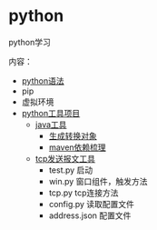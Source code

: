 # python
 python学习
 
内容：
  - [python语法](./基础语法)
   - pip
   - 虚拟环境
  - [python工具项目](./pythonUtils)
    - [java工具](pythonUtils/java)
      - [生成转换对象](pythonUtils/java/converter)
      - [maven依赖梳理](pythonUtils/java/maven)
    - [tcp发送报文工具](pythonUtils/tcp工具)
      - test.py 启动
      - win.py 窗口组件，触发方法
      - tcp.py tcp连接方法
      - config.py 读取配置文件
      - address.json 配置文件